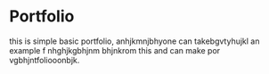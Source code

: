 # Portfolio
this is simple basic portfolio, anhjkmnjbhyone can takebgvtyhujkl an example f nhghjkgbhjnm bhjnkrom this and can make por vgbhjntfoliooonbjk.
